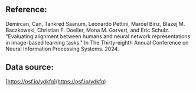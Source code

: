 ## Reference:

Demircan, Can, Tankred Saanum, Leonardo Pettini, Marcel Binz, Blazej M. Baczkowski, Christian F. Doeller, Mona M. Garvert, and Eric Schulz. "Evaluating alignment between humans and neural network representations in image-based learning tasks." In The Thirty-eighth Annual Conference on Neural Information Processing Systems. 2024.

## Data source:

[https://osf.io/ydkfq](https://osf.io/ydkfq)
